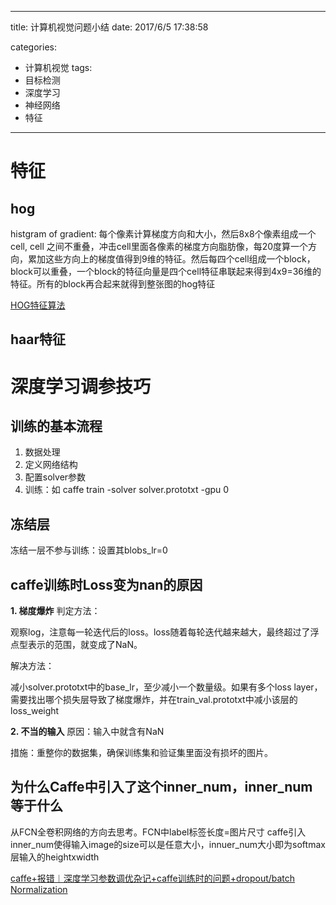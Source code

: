 ---
title: 计算机视觉问题小结
date: 2017/6/5 17:38:58

categories:
- 计算机视觉
tags:
- 目标检测
- 深度学习
- 神经网络
- 特征
----

# 特征

## hog

histgram of gradient: 每个像素计算梯度方向和大小，然后8x8个像素组成一个cell, cell 之间不重叠，冲击cell里面各像素的梯度方向脂肪像，每20度算一个方向，累加这些方向上的梯度值得到9维的特征。然后每四个cell组成一个block，block可以重叠，一个block的特征向量是四个cell特征串联起来得到4x9=36维的特征。所有的block再合起来就得到整张图的hog特征 


[HOG特征算法](http://blog.csdn.net/hujingshuang/article/details/47337707)


## haar特征



# 深度学习调参技巧 
## 训练的基本流程 

1. 数据处理
2. 定义网络结构
3. 配置solver参数
4. 训练：如 caffe train -solver solver.prototxt -gpu 0

## 冻结层 

冻结一层不参与训练：设置其blobs_lr=0


## caffe训练时Loss变为nan的原因

**1. 梯度爆炸**
判定方法：

观察log，注意每一轮迭代后的loss。loss随着每轮迭代越来越大，最终超过了浮点型表示的范围，就变成了NaN。

解决方法：

 减小solver.prototxt中的base_lr，至少减小一个数量级。如果有多个loss layer，需要找出哪个损失层导致了梯度爆炸，并在train_val.prototxt中减小该层的loss_weight

**2. 不当的输入**
原因：输入中就含有NaN

措施：重整你的数据集，确保训练集和验证集里面没有损坏的图片。


## 为什么Caffe中引入了这个inner_num，inner_num等于什么

从FCN全卷积网络的方向去思考。FCN中label标签长度=图片尺寸 
caffe引入inner_num使得输入image的size可以是任意大小，innuer_num大小即为softmax层输入的heightxwidth




[caffe+报错︱深度学习参数调优杂记+caffe训练时的问题+dropout/batch Normalization
](http://blog.csdn.net/sinat_26917383/article/details/54232791)



